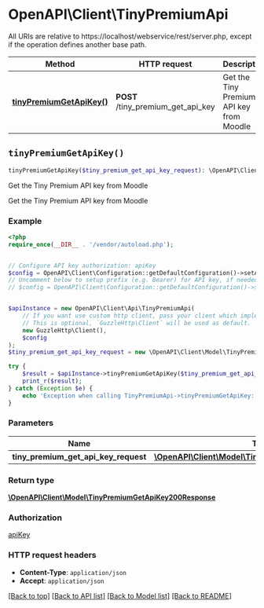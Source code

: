 # OpenAPI\Client\TinyPremiumApi

All URIs are relative to https://localhost/webservice/rest/server.php, except if the operation defines another base path.

| Method | HTTP request | Description |
| ------------- | ------------- | ------------- |
| [**tinyPremiumGetApiKey()**](TinyPremiumApi.md#tinyPremiumGetApiKey) | **POST** /tiny_premium_get_api_key | Get the Tiny Premium API key from Moodle |


## `tinyPremiumGetApiKey()`

```php
tinyPremiumGetApiKey($tiny_premium_get_api_key_request): \OpenAPI\Client\Model\TinyPremiumGetApiKey200Response
```

Get the Tiny Premium API key from Moodle

Get the Tiny Premium API key from Moodle

### Example

```php
<?php
require_once(__DIR__ . '/vendor/autoload.php');


// Configure API key authorization: apiKey
$config = OpenAPI\Client\Configuration::getDefaultConfiguration()->setApiKey('Authorization', 'YOUR_API_KEY');
// Uncomment below to setup prefix (e.g. Bearer) for API key, if needed
// $config = OpenAPI\Client\Configuration::getDefaultConfiguration()->setApiKeyPrefix('Authorization', 'Bearer');


$apiInstance = new OpenAPI\Client\Api\TinyPremiumApi(
    // If you want use custom http client, pass your client which implements `GuzzleHttp\ClientInterface`.
    // This is optional, `GuzzleHttp\Client` will be used as default.
    new GuzzleHttp\Client(),
    $config
);
$tiny_premium_get_api_key_request = new \OpenAPI\Client\Model\TinyPremiumGetApiKeyRequest(); // \OpenAPI\Client\Model\TinyPremiumGetApiKeyRequest

try {
    $result = $apiInstance->tinyPremiumGetApiKey($tiny_premium_get_api_key_request);
    print_r($result);
} catch (Exception $e) {
    echo 'Exception when calling TinyPremiumApi->tinyPremiumGetApiKey: ', $e->getMessage(), PHP_EOL;
}
```

### Parameters

| Name | Type | Description  | Notes |
| ------------- | ------------- | ------------- | ------------- |
| **tiny_premium_get_api_key_request** | [**\OpenAPI\Client\Model\TinyPremiumGetApiKeyRequest**](../Model/TinyPremiumGetApiKeyRequest.md)|  | |

### Return type

[**\OpenAPI\Client\Model\TinyPremiumGetApiKey200Response**](../Model/TinyPremiumGetApiKey200Response.md)

### Authorization

[apiKey](../../README.md#apiKey)

### HTTP request headers

- **Content-Type**: `application/json`
- **Accept**: `application/json`

[[Back to top]](#) [[Back to API list]](../../README.md#endpoints)
[[Back to Model list]](../../README.md#models)
[[Back to README]](../../README.md)
